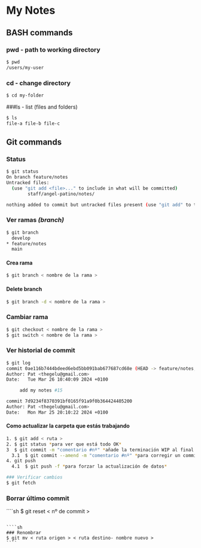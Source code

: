 # My Notes


## BASH commands

### pwd - path to working directory

````sh
$ pwd
/users/my-user
`````

### cd - change directory

````sh
$ cd my-folder
`````


###ls - list (files and folders)

````sh
$ ls
file-a file-b file-c
`````




## Git commands

### Status

```sh
$ git status
On branch feature/notes
Untracked files:
  (use "git add <file>..." to include in what will be committed)
        staff/angel-patino/notes/

nothing added to commit but untracked files present (use "git add" to track)
`````

### Ver ramas *(branch)*

````sh
$ git branch 
  develop
* feature/notes
  main
  `````


#### Crea rama 
````sh
$ git branch < nombre de la rama >
`````

#### Delete branch
````sh
$ git branch -d < nombre de la rama >
`````

### Cambiar rama
````sh
$ git checkout < nombre de la rama >
$ git switch < nombre de la rama >
`````
### Ver historial de commit
````sh
$ git log
commit 0ae116b7444bdeed6ebd5bb091bab677687cd68e (HEAD -> feature/notes, origin/feature/notes)
Author: Pat <thegelu@gmail.com>
Date:   Tue Mar 26 10:40:09 2024 +0100

     add my notes #15

commit 7d9234f8370391bf0165f91a9f0b364424405200
Author: Pat <thegelu@gmail.com>
Date:   Mon Mar 25 20:10:22 2024 +0100

````

#### Como actualizar la carpeta que estás trabajando
````sh
1. $ git add < ruta >
2. $ git status *para ver que está todo OK*
3  $ git commit -m "comentario #nº" *añade la terminación WIP al final del comentario para indicar que sigues trabajando en ella*
  3.1  $ git commit --amend -m "comentario #nº" *para corregir un commit equivocado*
4. git push
  4.1  $ git push -f *para forzar la actualización de datos*
````

````sh
### Verificar cambios
$ git fetch
`````

### Borrar último commit
´´´´sh
$ git reset < nº de commit >
`````

````sh
### Renombrar
$ git mv < ruta origen > < ruta destino- nombre nuevo >
````